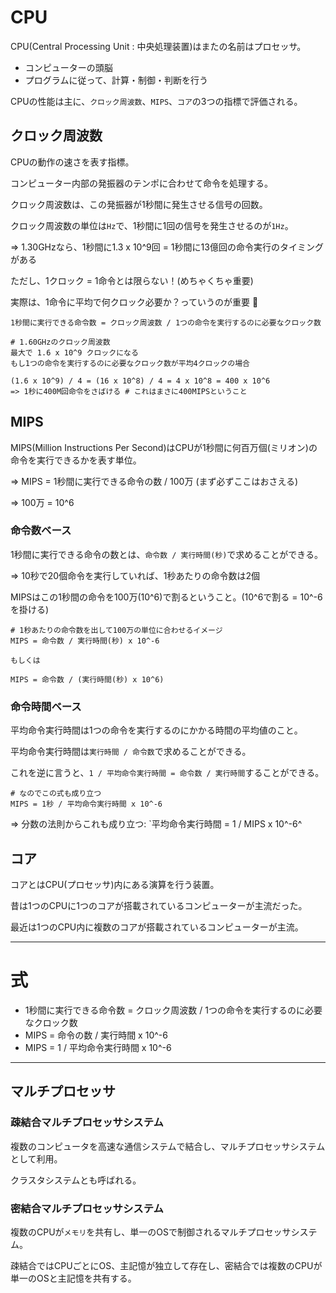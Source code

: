 # CPU

CPU(Central Processing Unit : 中央処理装置)はまたの名前はプロセッサ。

- コンピューターの頭脳
- プログラムに従って、計算・制御・判断を行う

CPUの性能は主に、`クロック周波数`、`MIPS`、`コア`の3つの指標で評価される。

## クロック周波数

CPUの動作の速さを表す指標。

コンピューター内部の発振器のテンポに合わせて命令を処理する。

クロック周波数は、この発振器が1秒間に発生させる信号の回数。

クロック周波数の単位は`Hz`で、1秒間に1回の信号を発生させるのが`1Hz`。

=> 1.30GHzなら、1秒間に1.3 x 10^9回 = 1秒間に13億回の命令実行のタイミングがある

ただし、1クロック = 1命令とは限らない！(めちゃくちゃ重要)

実際は、1命令に平均で何クロック必要か？っていうのが重要 :dog:

```
1秒間に実行できる命令数 = クロック周波数 / 1つの命令を実行するのに必要なクロック数
```

```
# 1.60GHzのクロック周波数
最大で 1.6 x 10^9 クロックになる
もし1つの命令を実行するのに必要なクロック数が平均4クロックの場合

(1.6 x 10^9) / 4 = (16 x 10^8) / 4 = 4 x 10^8 = 400 x 10^6
=> 1秒に400M回命令をさばける # これはまさに400MIPSということ
```

## MIPS

MIPS(Million Instructions Per Second)はCPUが1秒間に何百万個(ミリオン)の命令を実行できるかを表す単位。

=> MIPS = 1秒間に実行できる命令の数 / 100万 (まず必ずここはおさえる)

=> 100万 = 10^6

### 命令数ベース

1秒間に実行できる命令の数とは、`命令数 / 実行時間(秒)`で求めることができる。

=> 10秒で20個命令を実行していれば、1秒あたりの命令数は2個

MIPSはこの1秒間の命令を100万(10^6)で割るということ。(10^6で割る = 10^-6を掛ける)

```
# 1秒あたりの命令数を出して100万の単位に合わせるイメージ
MIPS = 命令数 / 実行時間(秒) x 10^-6

もしくは

MIPS = 命令数 / (実行時間(秒) x 10^6)
```

### 命令時間ベース

平均命令実行時間は1つの命令を実行するのにかかる時間の平均値のこと。

平均命令実行時間は`実行時間 / 命令数`で求めることができる。

これを逆に言うと、`1 / 平均命令実行時間 = 命令数 / 実行時間`することができる。

```
# なのでこの式も成り立つ
MIPS = 1秒 / 平均命令実行時間 x 10^-6

```

=> 分数の法則からこれも成り立つ: `平均命令実行時間 = 1 / MIPS x 10^-6^

## コア

コアとはCPU(プロセッサ)内にある演算を行う装置。

昔は1つのCPUに1つのコアが搭載されているコンピューターが主流だった。

最近は1つのCPU内に複数のコアが搭載されているコンピューターが主流。

---

# 式

- 1秒間に実行できる命令数 = クロック周波数 / 1つの命令を実行するのに必要なクロック数
- MIPS = 命令の数 / 実行時間 x 10^-6
- MIPS = 1 / 平均命令実行時間 x 10^-6

---

## マルチプロセッサ

### 疎結合マルチプロセッサシステム

複数のコンピュータを高速な通信システムで結合し、マルチプロセッサシステムとして利用。

クラスタシステムとも呼ばれる。

### 密結合マルチプロセッサシステム

複数のCPUが`メモリ`を共有し、単一のOSで制御されるマルチプロセッサシステム。

疎結合ではCPUごとにOS、主記憶が独立して存在し、密結合では複数のCPUが単一のOSと主記憶を共有する。

